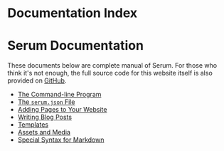 # Documentation Index

# Serum Documentation

These documents below are complete manual of Serum. For those who think it's
not enough, the full source code for this website itself is also provided on
[GitHub](#).

* [The Command-line Program](%pages:docs/cmdline)
* [The `serum.json` File](%pages:docs/serum-json)
* [Adding Pages to Your Website](%pages:docs/pages)
* [Writing Blog Posts](%pages:docs/posts)
* [Templates](%pages:docs/templates)
* [Assets and Media](%pages:docs/assets-media)
* [Special Syntax for Markdown](%pages:docs/md-specials)

